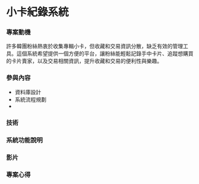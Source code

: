 # 小卡紀錄系統
### 專案動機
許多韓團粉絲熱衷於收集專輯小卡，但收藏和交易資訊分散，缺乏有效的管理工具。這個系統希望提供一個方便的平台，讓粉絲能輕鬆記錄手中卡片、追蹤想購買的卡片賣家，以及交易相關資訊，提升收藏和交易的便利性與樂趣。
### 參與內容
- 資料庫設計
- 系統流程規劃
- 
### 技術
### 系統功能說明
### 影片
### 專案心得
